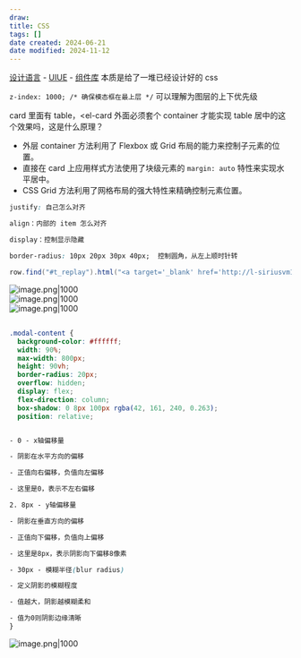 ```yaml
---
draw:
title: CSS
tags: []
date created: 2024-06-21
date modified: 2024-11-12
---
```


[设计语言](设计语言.md) - [UIUE](UIUE.md) - [组件库](组件库.md) 本质是给了一堆已经设计好的 css

<!-- more -->
  

`z-index: 1000; /* 确保模态框在最上层 */` 可以理解为图层的上下优先级

card 里面有 table，<el-card 外面必须套个 container 才能实现 table 居中的这个效果吗，这是什么原理？

- 外层 container 方法利用了 Flexbox 或 Grid 布局的能力来控制子元素的位置。
- 直接在 card 上应用样式方法使用了块级元素的 `margin: auto` 特性来实现水平居中。
- CSS Grid 方法利用了网格布局的强大特性来精确控制元素位置。

```css
justify: 自己怎么对齐

align：内部的 item 怎么对齐

display：控制显示隐藏

border-radius: 10px 20px 30px 40px;  控制圆角，从左上顺时针转
```

```Java
row.find("#t_replay").html("<a target='_blank' href='http://l-siriusvm16.h.cn2.qunar.com:8080/open/mockQueryOrderPrice.jsp?orderQuery="    + n.orderQuery+ + "&sectionQuery="+ n.sectionQuery +"'>回放</a>");
```

![image.png|1000](https://imagehosting4picgo.oss-cn-beijing.aliyuncs.com/imagehosting/fix-dir%2Fpicgo%2Fpicgo-clipboard-images%2F2024%2F06%2F26%2F15-42-51-6c0da2fbab6f762ef4c6fd2236757efd-20240626154250-d057e5.png)  
![image.png|1000](https://imagehosting4picgo.oss-cn-beijing.aliyuncs.com/imagehosting/fix-dir%2Fpicgo%2Fpicgo-clipboard-images%2F2024%2F06%2F26%2F15-43-07-24344db62c5347678186c1e065b69acf-20240626154306-d974ea.png)  
![image.png|1000](https://imagehosting4picgo.oss-cn-beijing.aliyuncs.com/imagehosting/fix-dir%2Fpicgo%2Fpicgo-clipboard-images%2F2024%2F06%2F26%2F15-45-38-5c0c7a6c8de90ec16d10ad6a036a509e-20240626154537-237cea.png)

##

```css
.modal-content {
  background-color: #ffffff;
  width: 90%;
  max-width: 800px;
  height: 90vh;
  border-radius: 20px;
  overflow: hidden;
  display: flex;
  flex-direction: column;
  box-shadow: 0 8px 100px rgba(42, 161, 240, 0.263);
  position: relative;


- 0 - x轴偏移量

- 阴影在水平方向的偏移

- 正值向右偏移，负值向左偏移

- 这里是0，表示不左右偏移

2. 8px - y轴偏移量

- 阴影在垂直方向的偏移

- 正值向下偏移，负值向上偏移

- 这里是8px，表示阴影向下偏移8像素

- 30px - 模糊半径(blur radius)

- 定义阴影的模糊程度

- 值越大，阴影越模糊柔和

- 值为0则阴影边缘清晰
}
```

![image.png|1000](https://imagehosting4picgo.oss-cn-beijing.aliyuncs.com/imagehosting/fix-dir%2Fpicgo%2Fpicgo-clipboard-images%2F2024%2F11%2F03%2F23-37-53-a4f4e78e4f5cda38831a6c32807a9fb1-202411032337457-881f65.png)

